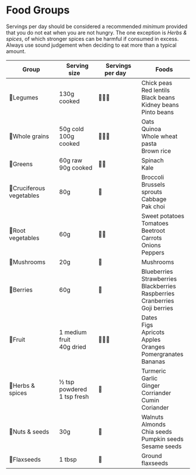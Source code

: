 # Food Groups

Servings per day should be considered a recommended _minimum_ provided that you do not eat when you are not hungry. The one exception is _Herbs & spices_, of which stronger spices can be harmful if consumed in excess. Always use sound judgement when deciding to eat more than a typical amount.

| Group | &nbsp;&nbsp;Serving size&nbsp;&nbsp; | &nbsp;&nbsp;Servings per day&nbsp;&nbsp; | Foods |
| --- | --- | --- | --- |
| &#129364;Legumes | 130g cooked | &#129364;&#129364;&#129364; | Chick peas<br />Red lentils<br />Black beans<br />Kidney beans<br />Pinto beans |
| &#127838;Whole grains | 50g cold<br />100g cooked | &#127838;&#127838;&#127838;| Oats<br />Quinoa<br />Whole wheat pasta<br />Brown rice |
| &#129388;Greens | 60g raw<br />90g cooked | &#129388;&#129388; | Spinach<br />Kale |
| &#129382;Cruciferous vegetables | 80g | &#129382;| Broccoli<br />Brussels sprouts<br />Cabbage<br />Pak choi |
| &#129365;Root vegetables | 60g | &#129365;&#129365; | Sweet potatoes<br />Tomatoes<br />Beetroot<br />Carrots<br />Onions<br />Peppers |
| &#127812;Mushrooms | 20g | &#127812; | Mushrooms |
| &#127827;Berries | 60g | &#127827; | Blueberries<br />Strawberries<br />Blackberries<br />Raspberries<br />Cranberries<br />Goji berries |
| &#127818;Fruit | 1 medium fruit<br />40g dried | &#127818;&#127818;&#127818; | Dates<br />Figs<br />Apricots<br />Apples<br />Oranges<br />Pomergranates<br />Bananas |
| &#127807;Herbs & spices | &#189; tsp powdered<br />1 tsp fresh | &#127807; | Turmeric<br />Garlic<br />Ginger<br />Corriander<br />Cumin<br />Coriander |
| &#129372;Nuts & seeds | 30g | &#129372; | Walnuts<br />Almonds<br />Chia seeds<br />Pumpkin seeds<br />Sesame seeds |
| &#127810;Flaxseeds | 1 tbsp | &#127810; | Ground flaxseeds |
